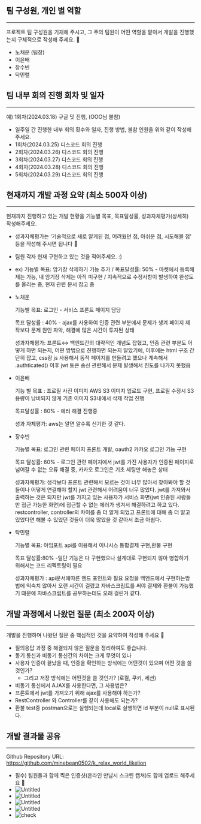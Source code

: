 ## 팀 구성원, 개인 별 역할

---

프로젝트 팀 구성원을 기재해 주시고, 그 주의 팀원이 어떤 역할을 맡아서 개발을 진행했는지 구체적으로 작성해 주세요. 🙂

- 노채운 (팀장)  
- 이윤배 
- 장수빈  
- 탁민렬  

## 팀 내부 회의 진행 회차 및 일자

---

예) 1회차(2024.03.18) 구글 밋 진행, (OOO님 불참)

- 일주일 간 진행한 내부 회의 횟수와 일자, 진행 방법, 불참 인원을 위와 같이 작성해 주세요.
- 1회차(2024.03.25) 디스코드 회의 진행
- 2회차(2024.03.26) 디스코드 회의 진행
- 3회차(2024.03.27) 디스코드 회의 진행
- 4회차(2024.03.28) 디스코드 회의 진행
- 5회차(2024.03.29) 디스코드 회의 진행

## 현재까지 개발 과정 요약 (최소 500자 이상)

---

현재까지 진행하고 있는 개발 현황을 기능별 목표, 목표달성률, 성과자체평가(상세히) 작성해주세요.

- 성과자체평가는 ‘기술적으로 새로 알게된 점, 어려웠던 점, 아쉬운 점, 시도해볼 점' 등을 작성해 주시면 됩니다 🙂
- 팀원 각자 현재 구현하고 있는 것을 적어주세요. :)
- ex) 기능별 목표: 암기장 삭제하기 기능 추가 / 목표달성률: 50% - 마켓에서 등록해제는 가능, 내 암기장 삭제는 아직 미구현 / 지속적으로 수정사항이 발생하여 완성도를 올리는 중, 현재 관련 문서 참고 중
- 노채운

  기능별 목표: 로그인 - 서비스 프론트 페이지 담당

  목표 달성률 : 40% - ajax를 사용하여 인증 관련 부분에서 문제가 생겨 페이지 제작보다 문제 원인 파악, 해결에 많은 시간이 투자된 상태

  성과자체평가: 프론트↔ 백엔드간의 대략적인 개념도 잡혔고, 인증 관련 부분도 어떻게 하면 되는지, 어떤 방법으로 진행하면 되는지 알았기에, 이후에는 html 구조 간단히 잡고, css랑 js 사용해서 동적 페이지를 만들려고 했으나 계속해서 .authticated() 이후 jwt 토큰 송신 관련해서 문제 발생해서 진도를 나가지 못했음

- 이윤배

  기능 별 목표 : 프로필 사진 이미지 AWS S3 이미지 업로드 구현, 프로필 수정시 S3 용량이 낭비되지 않게 기존 이미지 S3내에서 삭제 작업 진행

  목표달성률 : 80% - 에러 해결 진행중

  성과 자체평가: aws는 알면 알수록 신기한 것 같다.

- 장수빈

  기능별 목표: 로그인 관련 페이지 프론트 개발, oauth2 카카오 로그인 기능 구현

  목표 달성률: 60% - 로그인 관련 페이지에서 jwt를 가진 사용자가 인증된 페이지로 넘어갈 수 없는 오류 해결 중, 카카오 로그인은 기초 세팅만 해놓은 상태

  성과자체평가: 생각보다 프론트 관련해서 모르는 것이 너무 많아서 찾아봐야 할 것들이나 어떻게 연결해야 할지 jwt 관련해서 어려움이 너무 많았다. jwt를 가져와서 출력하는 것은 되지만 jwt를 가지고 있는 사용자가 서비스 화면(jwt 인증된 사람들만 접근 가능한 화면)에 접근할 수 없는 에러가 생겨서 해결하려고 하고 있다.  restcontroller, controller의 차이를 좀 더 알게 되었고 프론트에 대해 좀 더 알고 있었다면 해볼 수 있었던 것들이 더욱 많았을 것 같아서 조금 아쉽다.

- 탁민렬

  기능별 목표: 아임포트 api를 이용해서 이니시스 통합결제 구현,환불 구현

  목표 달성률:80% -일단 기능은 다 구현했으나 설계대로 구현되지 않아 병합하기 위해서는 코드 리펙토링이 필요

  성과자체평가 : api문서에따른 엔드 포인트와 필요 요청을 백엔드에서 구현하는방법에 익숙치 않아서 오랜 시간이 걸렸고 자바스크립트를 써야 결제와 환불이 가능했기 떄문에 자바스크립트를 공부하는데도 오래 걸린거 같다.


## 개발 과정에서 나왔던 질문 (최소 200자 이상)

---

개발을 진행하며 나왔던 질문 중 핵심적인 것을 요약하여 작성해 주세요 🙂

- 질의응답 과정 중 해결되지 않은 질문을 정리하여도 좋습니다.
- 동기 통신과 비동기 통신간의 차이는 크게 무엇이 있나
- 사용자 인증이 끝났을 때, 인증을 확인하는 방식에는 어떤것이 있으며 어떤 것을 쓸 것인가?
  - 그리고 저장 방식에는 어떤것을 쓸 것인가? (로컬, 쿠키, 세션)
- 비동기 통신에서 AJAX를 사용한다면, 그 사용법은?
- 프론트에서 jwt를 가져오기 위해 ajax를 사용해야 하는가?
- RestController 와 Controller를 같이 사용해도 되는가?
- 환불 test중 postman으로는 실행되는데 local로 실행하면 id 부분이 null로 표시된다.

## 개발 결과물 공유

---

Github Repository URL: https://github.com/minebean0502/k_relax_world_likelion

- 필수) 팀원들과 함께 찍은 인증샷(온라인 만남시 스크린 캡쳐)도 함께 업로드 해주세요 🙂
- ![Untitled](https://www.notion.so/image/https%3A%2F%2Fprod-files-secure.s3.us-west-2.amazonaws.com%2Fc69962b0-3951-485b-b10a-5bb29576bba8%2Febbe996a-3947-47ac-847e-ec000d3bc5a3%2FUntitled.png?table=block&id=989686a0-76a6-4cb9-b3df-04497410ec3e&spaceId=c69962b0-3951-485b-b10a-5bb29576bba8&width=450&userId=7af9430c-f86d-419b-89f5-85767bf0a982&cache=v2)
- ![Untitled](https://www.notion.so/image/https%3A%2F%2Fprod-files-secure.s3.us-west-2.amazonaws.com%2Fc69962b0-3951-485b-b10a-5bb29576bba8%2Fbd1e71ae-8b5c-4488-877e-ee6a5297ed17%2FUntitled.png?table=block&id=b64dd77c-12b4-480b-9585-542f538c7be1&spaceId=c69962b0-3951-485b-b10a-5bb29576bba8&width=470&userId=7af9430c-f86d-419b-89f5-85767bf0a982&cache=v2)
- ![Untitled](https://www.notion.so/image/https%3A%2F%2Fprod-files-secure.s3.us-west-2.amazonaws.com%2Fc69962b0-3951-485b-b10a-5bb29576bba8%2Ff4fb46fe-31ce-4592-8205-0265d4bb1ce7%2FUntitled.png?table=block&id=5882c325-417f-4bb4-9e6c-324ddc22173f&spaceId=c69962b0-3951-485b-b10a-5bb29576bba8&width=2000&userId=7af9430c-f86d-419b-89f5-85767bf0a982&cache=v2)
- ![Untitled](https://www.notion.so/image/https%3A%2F%2Fprod-files-secure.s3.us-west-2.amazonaws.com%2Fc69962b0-3951-485b-b10a-5bb29576bba8%2Fb89b9bf8-7539-4bc7-9cec-259ea3446e58%2FUntitled.png?table=block&id=c5a33c8a-d713-413b-899e-11a8057b4988&spaceId=c69962b0-3951-485b-b10a-5bb29576bba8&width=2000&userId=7af9430c-f86d-419b-89f5-85767bf0a982&cache=v2)
- ![check](https://www.notion.so/image/https%3A%2F%2Fprod-files-secure.s3.us-west-2.amazonaws.com%2Fc69962b0-3951-485b-b10a-5bb29576bba8%2Fb131ab19-0413-448a-b851-e146eb5e76b2%2FUntitled.png?table=block&id=a9e3f687-bff9-4b5b-8bc5-721e601fbb1d&spaceId=c69962b0-3951-485b-b10a-5bb29576bba8&width=2000&userId=7af9430c-f86d-419b-89f5-85767bf0a982&cache=v2)